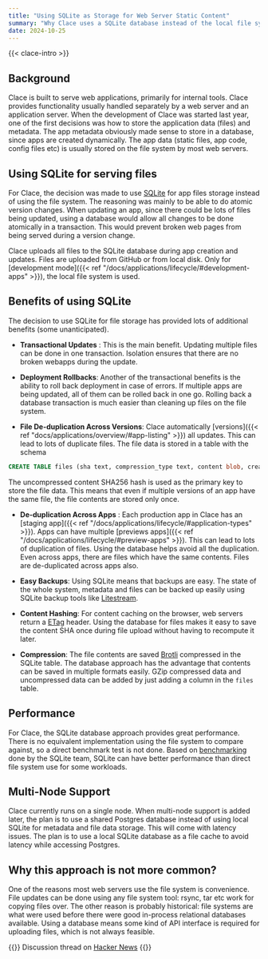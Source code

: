 ```yaml
---
title: "Using SQLite as Storage for Web Server Static Content"
summary: "Why Clace uses a SQLite database instead of the local file system for static files."
date: 2024-10-25
---
```


{{< clace-intro  >}}

## Background

Clace is built to serve web applications, primarily for internal tools. Clace provides functionality usually handled separately by a web server and an application server. When the development of Clace was started last year, one of the first decisions was how to store the application data (files) and metadata. The app metadata obviously made sense to store in a database, since apps are created dynamically. The app data (static files, app code, config files etc) is usually stored on the file system by most web servers.

## Using SQLite for serving files

For Clace, the decision was made to use [SQLite](https://www.sqlite.org/) for app files storage instead of using the file system. The reasoning was mainly to be able to do atomic version changes. When updating an app, since there could be lots of files being updated, using a database would allow all changes to be done atomically in a transaction. This would prevent broken web pages from being served during a version change.

Clace uploads all files to the SQLite database during app creation and updates. Files are uploaded from GitHub or from local disk. Only for [development mode]({{< ref "/docs/applications/lifecycle/#development-apps" >}}), the local file system is used.

## Benefits of using SQLite

The decision to use SQLite for file storage has provided lots of additional benefits (some unanticipated).

- **Transactional Updates** : This is the main benefit. Updating multiple files can be done in one transaction. Isolation ensures that there are no broken webapps during the update.

- **Deployment Rollbacks**: Another of the transactional benefits is the ability to roll back deployment in case of errors. If multiple apps are being updated, all of them can be rolled back in one go. Rolling back a database transaction is much easier than cleaning up files on the file system.

- **File De-duplication Across Versions**: Clace automatically [versions]({{< ref "docs/applications/overview/#app-listing" >}}) all updates. This can lead to lots of duplicate files. The file data is stored in a table with the schema

```sql
CREATE TABLE files (sha text, compression_type text, content blob, create_time datetime, PRIMARY KEY(sha));
```

The uncompressed content SHA256 hash is used as the primary key to store the file data. This means that even if multiple versions of an app have the same file, the file contents are stored only once.

- **De-duplication Across Apps** : Each production app in Clace has an [staging app]({{< ref "/docs/applications/lifecycle/#application-types" >}}). Apps can have multiple [previews apps]({{< ref "/docs/applications/lifecycle/#preview-apps" >}}). This can lead to lots of duplication of files. Using the database helps avoid all the duplication. Even across apps, there are files which have the same contents. Files are de-duplicated across apps also.

- **Easy Backups**: Using SQLite means that backups are easy. The state of the whole system, metadata and files can be backed up easily using SQLite backup tools like [Litestream](https://litestream.io/).

- **Content Hashing**: For content caching on the browser, web servers return a [ETag](https://en.wikipedia.org/wiki/HTTP_ETag) header. Using the database for files makes it easy to save the content SHA once during file upload without having to recompute it later.

- **Compression**: The file contents are saved [Brotli](https://en.wikipedia.org/wiki/Brotli) compressed in the SQLite table. The database approach has the advantage that contents can be saved in multiple formats easily. GZip compressed data and uncompressed data can be added by just adding a column in the `files` table.

## Performance

For Clace, the SQLite database approach provides great performance. There is no equivalent implementation using the file system to compare against, so a direct benchmark test is not done. Based on [benchmarking](https://www.sqlite.org/fasterthanfs.html) done by the SQLite team, SQLite can have better performance than direct file system use for some workloads.

## Multi-Node Support

Clace currently runs on a single node. When multi-node support is added later, the plan is to use a shared Postgres database instead of using local SQLite for metadata and file data storage. This will come with latency issues. The plan is to use a local SQLite database as a file cache to avoid latency while accessing Postgres.

## Why this approach is not more common?

One of the reasons most web servers use the file system is convenience. File updates can be done using any file system tool: rsync, tar etc work for copying files over. The other reason is probably historical: file systems are what were used before there were good in-process relational databases available. Using a database means some kind of API interface is required for uploading files, which is not always feasible.

{{<callout emoji="💬" >}}
Discussion thread on [Hacker News](https://news.ycombinator.com/item?id=41963996)
{{</callout>}}
